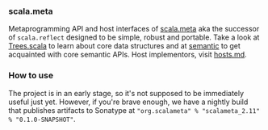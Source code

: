 ### scala.meta

Metaprogramming API and host interfaces of [scala.meta](http://scalameta.org) aka the successor of `scala.reflect` designed to be simple, robust and portable. Take a look at [Trees.scala](/scalameta/src/main/scala/scala/meta.Trees.scala) to learn about core data structures and at [semantic](/scalameta/src/main/scala/scala/meta/semantic) to get acquainted with core semantic APIs. Host implementors, visit [hosts.md](/docs/hosts.md).

### How to use

The project is in an early stage, so it's not supposed to be immediately useful just yet. However, if you're brave enough, we have a nightly build that publishes artifacts to Sonatype at `"org.scalameta" % "scalameta_2.11" % "0.1.0-SNAPSHOT"`.
